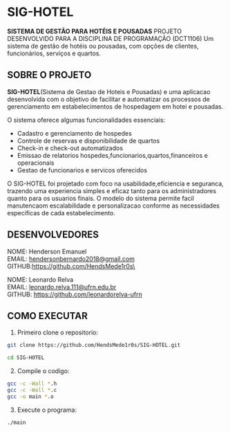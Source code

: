 # SIG-HOTEL

**SISTEMA DE GESTÃO PARA HOTÉIS E POUSADAS**
PROJETO DESENVOLVIDO PARA A DISCIPLINA DE PROGRAMAÇÃO (DCT1106)
Um sistema de gestão de hotéis ou pousadas, com opções de clientes, funcionários, serviços e quartos.

## SOBRE O PROJETO
**SIG-HOTEL**(Sistema de Gestao de Hoteis e Pousadas) e uma aplicacao desenvolvida com o objetivo de facilitar e  automatizar os processos de gerenciamento em estabelecimentos de hospedagem em hotei e pousadas.

O sistema oferece algumas funcionalidades essenciais:

- Cadastro e gerenciamento de hospedes
- Controle de reservas e disponibilidade de quartos
- Check-in e check-out automatizados
- Emissao de relatorios hospedes,funcionarios,quartos,financeiros e operacionais
- Gestao de funcionarios e servicos oferecidos

O SIG-HOTEL foi projetado com foco na usabilidade,eficiencia e seguranca, trazendo uma experiencia simples e eficaz tanto para os administradores quanto para os usuarios finais. O modelo do sistema permite facil manutencaom escalabilidade e personalizacao conforme as necessidades especificas de cada estabelecimento.


## DESENVOLVEDORES
NOME: Henderson Emanuel\
EMAIL: hendersonbernardo2018@gmail.com\
GITHUB:https://github.com/HendsMede1r0s\

NOME: Leonardo Relva\
EMAIL: leonardo.relva.111@ufrn.edu.br\
GITHUB: https://github.com/leonardorelva-ufrn 

## COMO EXECUTAR

1. Primeiro clone o repositorio:
```bash
git clone https://github.com/HendsMede1r0s/SIG-HOTEL.git

cd SIG-HOTEL
```
2. Compile o codigo:
```bash
gcc -c -Wall *.h
gcc -c -Wall *.c
gcc -o main *.o
```
3. Execute o programa:
```bash
./main